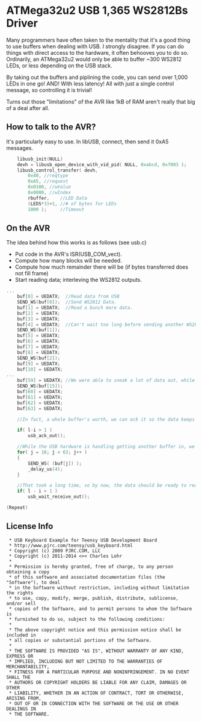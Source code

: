 ATMega32u2 USB 1,365 WS2812Bs Driver
====================================

Many programmers have often taken to the mentality that it's a good thing to use buffers when dealing with USB.  I strongly disagree.  If you can do things with direct access to the hardware, it often behooves you to do so.  Ordinarily, an ATMega32u2 would only be able to buffer ~300 WS2812 LEDs, or less depending on the USB stack.

By taking out the buffers and piplining the code, you can send over 1,000 LEDs in one go!  AND!  With less latency!  All with just a single control message, so controlling it is trivial!

Turns out those "limitations" of the AVR like 1kB of RAM aren't really that big of a deal after all.

How to talk to the AVR?
-----------------------

It's particularly easy to use.  In libUSB, connect, then send it 0xA5 messages.
```c
	libusb_init(NULL)
	devh = libusb_open_device_with_vid_pid( NULL, 0xabcd, 0xf003 );
	libusb_control_transfer( devh,
		0x40, //reqtype
		0xA5, //request
		0x0100, //wValue
		0x0000, //wIndex
		rbuffer,    //LED Data
		(LEDS*3)+1, //# of bytes for LEDs
		1000 );     //Timeout
```

On the AVR
----------

The idea behind how this works is as follows (see usb.c)

* Put code in the AVR's ISR(USB_COM_vect).
* Compute how many blocks will be needed.
* Compute how much remainder there will be (if bytes transferred does not fill frame)
* Start reading data; interleving the WS2812 outputs.
```c
...
	buf[0] = UEDATX;  //Read data from USB
	SEND_WS(buf[0]);  //Send WS2812 Data.
	buf[1] = UEDATX;  //Read a bunch more data.
	buf[2] = UEDATX;
	buf[3] = UEDATX;
	buf[4] = UEDATX;  //Can't wait too long before sending another WS2812 byte.
	SEND_WS(buf[1]); 
	buf[5] = UEDATX;
	buf[6] = UEDATX;
	buf[7] = UEDATX;
	buf[8] = UEDATX; 
	SEND_WS(buf[2]);
	buf[9] = UEDATX;
	buf[10] = UEDATX; 
...
	buf[59] = UEDATX; //We were able to sneak a lot of data out, while sending to the WS2812.
	SEND_WS(buf[15]);
	buf[60] = UEDATX; 
	buf[61] = UEDATX; 
	buf[62] = UEDATX; 
	buf[63] = UEDATX; 

	//In fact, a whole buffer's worth, we can ack it so the data keeps flowing.

	if( l-i > 1 )
		usb_ack_out();

	//While the USB hardware is handling getting another buffer in, we can flush out the WS2812.
	for( j = 16; j < 63; j++ )
	{
		SEND_WS( (buf[j]) );
		_delay_us(4);
	}

	//That took a long time, so by now, the data should be ready to read!
	if( l - i > 1 )
		usb_wait_receive_out();

(Repeat)
```

License Info
------------

```
 * USB Keyboard Example for Teensy USB Development Board
 * http://www.pjrc.com/teensy/usb_keyboard.html
 * Copyright (c) 2009 PJRC.COM, LLC
 * Copyright (c) 2011-2014 <>< Charles Lohr
 *
 * Permission is hereby granted, free of charge, to any person obtaining a copy
 * of this software and associated documentation files (the "Software"), to deal
 * in the Software without restriction, including without limitation the rights
 * to use, copy, modify, merge, publish, distribute, sublicense, and/or sell
 * copies of the Software, and to permit persons to whom the Software is
 * furnished to do so, subject to the following conditions:
 * 
 * The above copyright notice and this permission notice shall be included in
 * all copies or substantial portions of the Software.
 * 
 * THE SOFTWARE IS PROVIDED "AS IS", WITHOUT WARRANTY OF ANY KIND, EXPRESS OR
 * IMPLIED, INCLUDING BUT NOT LIMITED TO THE WARRANTIES OF MERCHANTABILITY,
 * FITNESS FOR A PARTICULAR PURPOSE AND NONINFRINGEMENT. IN NO EVENT SHALL THE
 * AUTHORS OR COPYRIGHT HOLDERS BE LIABLE FOR ANY CLAIM, DAMAGES OR OTHER
 * LIABILITY, WHETHER IN AN ACTION OF CONTRACT, TORT OR OTHERWISE, ARISING FROM,
 * OUT OF OR IN CONNECTION WITH THE SOFTWARE OR THE USE OR OTHER DEALINGS IN
 * THE SOFTWARE.
```

